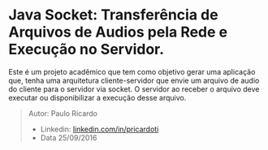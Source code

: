 # Java Socket: Transferência de Arquivos de Audios pela Rede e Execução no Servidor.

Este é um projeto acadêmico que tem como objetivo gerar uma aplicação que, tenha uma arquitetura cliente-servidor que envie  um arquivo de audio do cliente para o servidor via socket. O servidor ao receber o arquivo deve executar ou disponibilizar a execução desse arquivo.

> Autor: Paulo Ricardo 
> - Linkedin: [linkedin.com/in/pricardoti](https://www.linkedin.com/in/pricardoti) 
> - Data 25/09/2016
